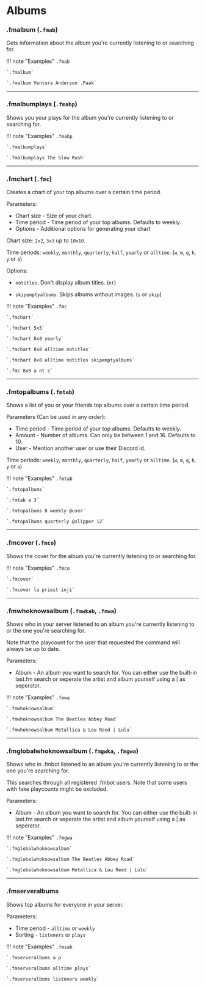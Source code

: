 # Albums

### .fmalbum (`.fmab`)

Gets information about the album you're currently listening to or searching for.

!!! note "Examples"
    `.fmab`

    `.fmalbum`

    `.fmalbum Ventura Anderson .Paak`
    
---

### .fmalbumplays (`.fmabp`)

Shows you your plays for the album you're currently listening to or searching for.

!!! note "Examples"
    `.fmabp`

    `.fmalbumplays`
    
    `.fmalbumplays The Slow Rush`
    
---

### .fmchart (`.fmc`)

Creates a chart of your top albums over a certain time period.

Parameters:

* Chart size - Size of your chart.
* Time period - Time period of your top albums. Defaults to weekly.
* Options - Additional options for generating your chart

Chart size: `2x2`, `3x3` up to `10x10`.

Time periods: `weekly`, `monthly`, `quarterly`, `half`, `yearly` or `alltime`. (`w`, `m`, `q`, `h`, `y` or `a`)

Options: 

- `notitles`. Don't display album titles. (`nt`)

- `skipemptyalbums`. Skips albums without images. (`s` or `skip`)

!!! note "Examples"
    `.fmc`

    `.fmchart`

    `.fmchart 5x5`

    `.fmchart 8x8 yearly`

    `.fmchart 8x8 alltime notitles`

    `.fmchart 8x8 alltime notitles skipemptyalbums`

    `.fmc 8x8 a nt s`

---

### .fmtopalbums (`.fmtab`)

Shows a list of you or your friends top albums over a certain time period.

Parameters (Can be used in any order):

* Time period - Time period of your top albums. Defaults to weekly.
* Amount - Number of albums. Can only be between 1 and 16. Defaults to 10.
* User - Mention another user or use their Discord id.

Time periods: `weekly`, `monthly`, `quarterly`, `half`, `yearly` or `alltime`. (`w`, `m`, `q`, `h`, `y` or `a`)

!!! note "Examples"
    `.fmtab`

    `.fmtopalbums`

    `.fmtab a 3`

    `.fmtopalbums 8 weekly @user`

    `.fmtopalbums quarterly @slipper 12`

---

### .fmcover (`.fmco`)

Shows the cover for the album you're currently listening to or searching for.

!!! note "Examples"
    `.fmco`

    `.fmcover`
    
    `.fmcover la priest inji`

---

### .fmwhoknowsalbum (`.fmwkab`, `.fmwa`)

Shows who in your server listened to an album you're currently listening to or the one you're searching for.

Note that the playcount for the user that requested the command will always be up to date.

Parameters:

* Album - An album you want to search for. You can either use the built-in last.fm search or seperate the artist and album yourself using a | as seperator.

!!! note "Examples"
    `.fmwa`

    `.fmwhoknowsalbum`

    `.fmwhoknowsalbum The Beatles Abbey Road`

    `.fmwhoknowsalbum Metallica & Lou Reed | Lulu`


---

### .fmglobalwhoknowsalbum (`.fmgwka`, `.fmgwa`)

Shows who in .fmbot listened to an album you're currently listening to or the one you're searching for.

This searches through all registered .fmbot users. Note that some users with fake playcounts might be excluded.

Parameters:

* Album - An album you want to search for. You can either use the built-in last.fm search or seperate the artist and album yourself using a | as seperator.

!!! note "Examples"
    `.fmgwa`

    `.fmglobalwhoknowsalbum`

    `.fmglobalwhoknowsalbum The Beatles Abbey Road`

    `.fmglobalwhoknowsalbum Metallica & Lou Reed | Lulu`

---

### .fmserveralbums

Shows top albums for everyone in your server.

Parameters:

* Time period - `alltime` or `weekly`
* Sorting - `listeners` or `plays`

!!! note "Examples"
    `.fmsab`

    `.fmserveralbums a p`

    `.fmserveralbums alltime plays`

    `.fmserveralbums listeners weekly`